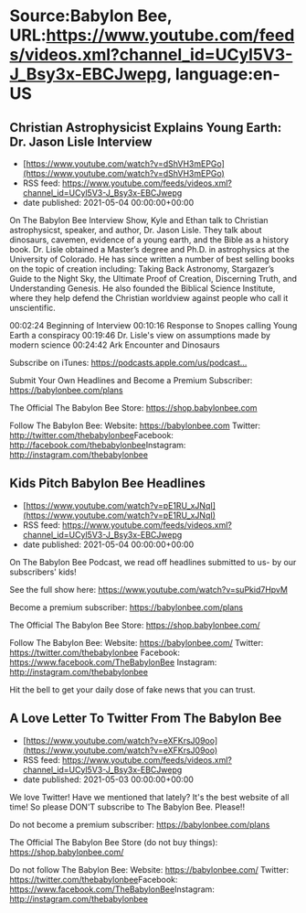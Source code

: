 # Source:Babylon Bee, URL:https://www.youtube.com/feeds/videos.xml?channel_id=UCyl5V3-J_Bsy3x-EBCJwepg, language:en-US

## Christian Astrophysicist Explains Young Earth: Dr. Jason Lisle Interview
 - [https://www.youtube.com/watch?v=dShVH3mEPGo](https://www.youtube.com/watch?v=dShVH3mEPGo)
 - RSS feed: https://www.youtube.com/feeds/videos.xml?channel_id=UCyl5V3-J_Bsy3x-EBCJwepg
 - date published: 2021-05-04 00:00:00+00:00

On The Babylon Bee Interview Show, Kyle and Ethan talk to Christian astrophysicst, speaker, and author, Dr. Jason Lisle. They talk about dinosaurs, cavemen, evidence of a young earth, and the Bible as a history book. Dr. Lisle obtained a Master’s degree and Ph.D. in astrophysics at the University of Colorado. He has since written a number of best selling books on the topic of creation including: Taking Back Astronomy, Stargazer’s Guide to the Night Sky, the Ultimate Proof of Creation, Discerning Truth, and Understanding Genesis. He also founded the Biblical Science Institute, where they help defend the Christian worldview against people who call it unscientific.

00:02:24 Beginning of Interview 
00:10:16 Response to Snopes calling Young Earth a conspiracy 
00:19:46 Dr. Lisle's view on assumptions made by modern science 
00:24:42 Ark Encounter and Dinosaurs

Subscribe on iTunes: https://podcasts.apple.com/us/podcast...​

Submit Your Own Headlines and Become a Premium Subscriber: https://babylonbee.com/plans​​​

The Official The Babylon Bee Store: https://shop.babylonbee.com​​​

Follow The Babylon Bee:
Website: https://babylonbee.com​​​
Twitter: http://twitter.com/thebabylonbee​​​
Facebook: http://facebook.com/thebabylonbee​​​
Instagram: http://instagram.com/thebabylonbee​

## Kids Pitch Babylon Bee Headlines
 - [https://www.youtube.com/watch?v=pE1RU_xJNqI](https://www.youtube.com/watch?v=pE1RU_xJNqI)
 - RSS feed: https://www.youtube.com/feeds/videos.xml?channel_id=UCyl5V3-J_Bsy3x-EBCJwepg
 - date published: 2021-05-04 00:00:00+00:00

On The Babylon Bee Podcast, we read off headlines submitted to us- by our subscribers' kids!

See the full show here: https://www.youtube.com/watch?v=suPkid7HpvM

Become a premium subscriber:  https://babylonbee.com/plans

The Official The Babylon Bee Store:  https://shop.babylonbee.com/

Follow The Babylon Bee:
Website: https://babylonbee.com/
Twitter: https://twitter.com/thebabylonbee
Facebook: https://www.facebook.com/TheBabylonBee
Instagram: http://instagram.com/thebabylonbee

Hit the bell to get your daily dose of fake news that you can trust.

## A Love Letter To Twitter From The Babylon Bee
 - [https://www.youtube.com/watch?v=eXFKrsJ09oo](https://www.youtube.com/watch?v=eXFKrsJ09oo)
 - RSS feed: https://www.youtube.com/feeds/videos.xml?channel_id=UCyl5V3-J_Bsy3x-EBCJwepg
 - date published: 2021-05-03 00:00:00+00:00

We love Twitter! Have we mentioned that lately? It's the best website of all time! So please DON'T subscribe to The Babylon Bee. Please!!

Do not become a premium subscriber:  https://babylonbee.com/plans​​

The Official The Babylon Bee Store (do not buy things):  https://shop.babylonbee.com/​​

Do not follow The Babylon Bee:
Website: https://babylonbee.com/​​
Twitter: https://twitter.com/thebabylonbee​​
Facebook: https://www.facebook.com/TheBabylonBee​​
Instagram: http://instagram.com/thebabylonbee

